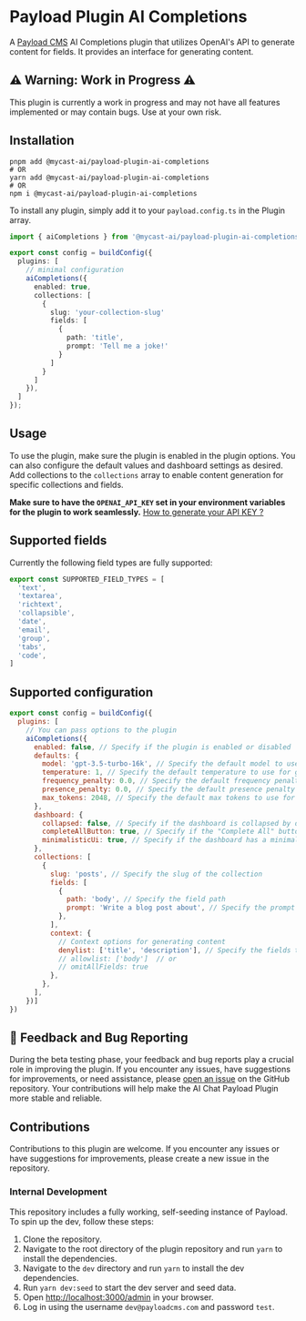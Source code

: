 # Payload Plugin AI Completions

A [Payload CMS](https://payloadcms.com) AI Completions plugin that utilizes OpenAI's API to generate content for fields. It provides an interface for generating content.

## ⚠️ Warning: Work in Progress ⚠️

This plugin is currently a work in progress and may not have all features implemented or may contain bugs. Use at your own risk.

## Installation

```shell
pnpm add @mycast-ai/payload-plugin-ai-completions
# OR
yarn add @mycast-ai/payload-plugin-ai-completions
# OR
npm i @mycast-ai/payload-plugin-ai-completions
```

To install any plugin, simply add it to your `payload.config.ts` in the Plugin array.

```ts
import { aiCompletions } from '@mycast-ai/payload-plugin-ai-completions';

export const config = buildConfig({
  plugins: [
    // minimal configuration
    aiCompletions({
      enabled: true,
      collections: [
        {
          slug: 'your-collection-slug'
          fields: [
            {
              path: 'title',
              prompt: 'Tell me a joke!'
            }
          ]
        }
      ]
    }),
  ]
});
```

## Usage

To use the plugin, make sure the plugin is enabled in the plugin options. You can also configure the default values and dashboard settings as desired. Add collections to the `collections` array to enable content generation for specific collections and fields.

**Make sure to have the `OPENAI_API_KEY` set in your environment variables for the plugin to work seamlessly.**
[How to generate your API KEY ?](https://help.openai.com/en/articles/4936850-where-do-i-find-my-secret-api-key)

## Supported fields

Currently the following field types are fully supported:

```ts
export const SUPPORTED_FIELD_TYPES = [
  'text',
  'textarea',
  'richtext',
  'collapsible',
  'date',
  'email',
  'group',
  'tabs',
  'code',
]
```

## Supported configuration

```javascript
export const config = buildConfig({
  plugins: [
    // You can pass options to the plugin
    aiCompletions({
      enabled: false, // Specify if the plugin is enabled or disabled
      defaults: {
        model: 'gpt-3.5-turbo-16k', // Specify the default model to use for generating content
        temperature: 1, // Specify the default temperature to use for generating content
        frequency_penalty: 0.0, // Specify the default frequency penalty to use for generating content
        presence_penalty: 0.0, // Specify the default presence penalty to use for generating content
        max_tokens: 2048, // Specify the default max tokens to use for generating content
      },
      dashboard: {
        collapsed: false, // Specify if the dashboard is collapsed by default
        completeAllButton: true, // Specify if the "Complete All" button is enabled in the dashboard
        minimalisticUi: true, // Specify if the dashboard has a minimalistic user interface
      },
      collections: [
        {
          slug: 'posts', // Specify the slug of the collection
          fields: [
            {
              path: 'body', // Specify the field path
              prompt: 'Write a blog post about', // Specify the prompt to generate content for the field
            },
          ],
          context: {
            // Context options for generating content
            denylist: ['title', 'description'], // Specify the fields to exclude in the content generation
            // allowlist: ['body']  // or
            // omitAllFields: true
          },
        },
      ],
    })]
})
```

## 📢 Feedback and Bug Reporting

During the beta testing phase, your feedback and bug reports play a crucial role in improving the plugin. If you encounter any issues, have suggestions for improvements, or need assistance, please [open an issue](https://github.com/mycast-ai/payload-plugin-ai-completions/issues) on the GitHub repository. Your contributions will help make the AI Chat Payload Plugin more stable and reliable.

## Contributions

Contributions to this plugin are welcome. If you encounter any issues or have suggestions for improvements, please create a new issue in the repository.

### Internal Development

This repository includes a fully working, self-seeding instance of Payload. To spin up the dev, follow these steps:

1. Clone the repository.
2. Navigate to the root directory of the plugin repository and run `yarn` to install the dependencies.
3. Navigate to the `dev` directory and run `yarn` to install the dev dependencies.
4. Run `yarn dev:seed` to start the dev server and seed data.
5. Open [http://localhost:3000/admin](http://localhost:3000/admin) in your browser.
6. Log in using the username `dev@payloadcms.com` and password `test`.
